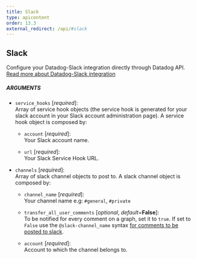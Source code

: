 ```yaml
---
title: Slack
type: apicontent
order: 13.3
external_redirect: /api/#slack
---
```


## Slack

Configure your Datadog-Slack integration directly through Datadog API.  
[Read more about Datadog-Slack integration](/integrations/slack)

##### ARGUMENTS

* `service_hooks` [*required*]:  
    Array of service hook objects (the service hook is generated for your slack account in your Slack account administration page). A service hook object is composed by:

    * `account` [*required*]:  
        Your Slack account name.

    * `url` [*required*]:  
        Your Slack Service Hook URL. 
  
  

* `channels` [*required*]:  
    Array of slack channel objects to post to. A slack channel object is composed by:

    * `channel_name` [*required*]:  
        Your channel name e.g: `#general`, `#private`

    * `transfer_all_user_comments` [*optional*, *default*=**False**]:  
        To be notified for every comment on a graph, set it to `true`. If set to `False` use the `@slack-channel_name` syntax [for comments to be posted to slack](/monitors/notifications/#slack-integration).

    * `account` [*required*]:  
        Account to which the channel belongs to.